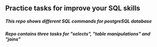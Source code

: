 ## Practice tasks for improve your SQL skills

##### **This repo shows different SQL commands for postgreSQL database**
##### **Repo contains three tasks for "selects", "table manipulations" and "joins"** 
